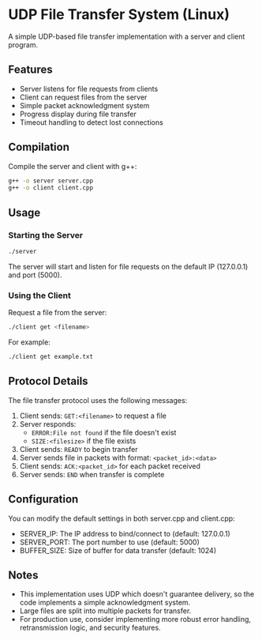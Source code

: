 # UDP File Transfer System (Linux)

A simple UDP-based file transfer implementation with a server and client program.

## Features

- Server listens for file requests from clients
- Client can request files from the server
- Simple packet acknowledgment system
- Progress display during file transfer
- Timeout handling to detect lost connections

## Compilation

Compile the server and client with g++:

```bash
g++ -o server server.cpp
g++ -o client client.cpp
```

## Usage

### Starting the Server

```bash
./server
```

The server will start and listen for file requests on the default IP (127.0.0.1) and port (5000).

### Using the Client

Request a file from the server:

```bash
./client get <filename>
```

For example:
```bash
./client get example.txt
```

## Protocol Details

The file transfer protocol uses the following messages:

1. Client sends: `GET:<filename>` to request a file
2. Server responds:
   - `ERROR:File not found` if the file doesn't exist
   - `SIZE:<filesize>` if the file exists
3. Client sends: `READY` to begin transfer
4. Server sends file in packets with format: `<packet_id>:<data>`
5. Client sends: `ACK:<packet_id>` for each packet received
6. Server sends: `END` when transfer is complete

## Configuration

You can modify the default settings in both server.cpp and client.cpp:

- SERVER_IP: The IP address to bind/connect to (default: 127.0.0.1)
- SERVER_PORT: The port number to use (default: 5000)
- BUFFER_SIZE: Size of buffer for data transfer (default: 1024)

## Notes

- This implementation uses UDP which doesn't guarantee delivery, so the code implements a simple acknowledgment system.
- Large files are split into multiple packets for transfer.
- For production use, consider implementing more robust error handling, retransmission logic, and security features. 